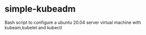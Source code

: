 # simple-kubeadm
Bash script to configure a ubuntu 20.04 server virtual machine with kubeam,kubelet and kubectl
